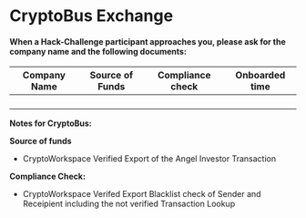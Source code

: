 # CryptoBus Exchange 

####  When a Hack-Challenge participant approaches you, please ask for the company name and the following documents:

| Company Name |  Source of Funds |  Compliance check | Onboarded time |
| ----- | ----- | ----- |----- |
|  |  |   |
|  |  |   |
|  |  |   |
|  |  |   |



**Notes for CryptoBus:**

**Source of funds**
- CryptoWorkspace Verified Export of the Angel Investor Transaction 

**Compliance Check:**
- CryptoWorkspace Verifed Export Blacklist check of Sender and Receipient including the not verified Transaction Lookup


